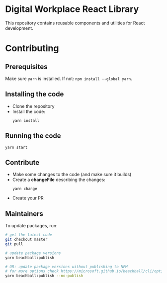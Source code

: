 # Digital Workplace React Library

This repository contains reusable components and utilities for React development.

# Contributing

## Prerequisites

Make sure `yarn` is installed. If not: `npm install --global yarn`.

## Installing the code

- Clone the repository
- Install the code:
  ```
  yarn install
  ```

## Running the code

```
yarn start
```

## Contribute

- Make some changes to the code (and make sure it builds)
- Create a **changeFile** describing the changes:
  ```
  yarn change
  ```
- Create your PR

## Maintainers

To update packages, run:

```bash
# get the latest code
git checkout master
git pull

# update package versions
yarn beachball:publish

# OR: update package versions without publishing to NPM
# for more options check https://microsoft.github.io/beachball/cli/options.html
yarn beachball:publish --no-publish
```
